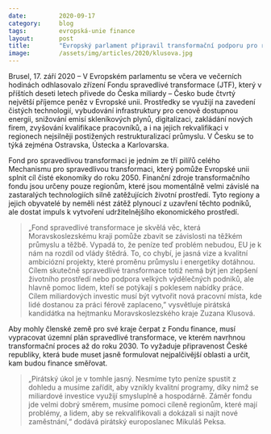 ```yaml
---
date:         2020-09-17
category:     blog
tags:         evropská-unie finance
layout:       post
title:        "Evropský parlament připravil transformační podporu pro regiony"
image:        /assets/img/articles/2020/klusova.jpg
---
```




Brusel, 17. září 2020 – V Evropském parlamentu se včera ve večerních hodinách odhlasovalo zřízení Fondu spravedlivé transformace (JTF), který v příštích deseti letech přivede do Česka miliardy – Česko bude čtvrtý největší příjemce peněz v Evropské unii. Prostředky se využijí na zavedení čistých technologií, vybudování infrastruktury pro cenově dostupnou energii, snižování emisí skleníkových plynů, digitalizaci, zakládání nových firem, zvyšování kvalifikace pracovníků, a i na jejich rekvalifikaci v regionech nejsilněji postižených restrukturalizací průmyslu. V Česku se to týká zejména Ostravska, Ústecka a Karlovarska.

Fond pro spravedlivou transformaci je jedním ze tří pilířů celého Mechanismu pro spravedlivou transformaci, který pomůže Evropské unii splnit cíl čisté ekonomiky do roku 2050. Finanční zdroje transformačního fondu jsou určeny pouze regionům, které jsou momentálně velmi závislé na zastaralých technologiích silně zatěžujících životní prostředí. Tyto regiony a jejich obyvatelé by neměli nést zátěž plynoucí z uzavření těchto podniků, ale dostat impuls k vytvoření udržitelnějšího ekonomického prostředí. 

> „Fond spravedlivé transformace je skvělá věc, která Moravskoslezskému kraji pomůže zbavit se závislosti na těžkém průmyslu a těžbě. Vypadá to, že peníze teď problém nebudou, EU je k nám na rozdíl od vlády štědrá. To, co chybí, je jasná vize a kvalitní ambiciózní projekty, které proměnu průmyslu i energetiky dotáhnou. Cílem skutečně spravedlivé transformace totiž nemá být jen zlepšení životního prostředí nebo podpora velkých výdělečných podniků, ale hlavně pomoc lidem, kteří se potýkají s poklesem nabídky práce. Cílem miliardových investic musí být vytvořit nová pracovní místa, kde lidé dostanou za práci férově zaplaceno,” vysvětluje pirátská kandidátka na hejtmanku Moravskoslezského kraje Zuzana Klusová.

Aby mohly členské země pro své kraje čerpat z Fondu finance, musí vypracovat územní plán spravedlivé transformace, ve kterém navrhnou transformační proces až do roku 2030. To vyžaduje připravenost České republiky, která bude muset jasně formulovat nejpalčivější oblasti a určit, kam budou finance směřovat. 

> „Pirátský úkol je v tomhle jasný. Nesmíme tyto peníze spustit z dohledu a musíme zařídit, aby vznikly kvalitní programy, díky nimž se miliardové investice využijí smysluplně a hospodárně. Záměr fondu jde velmi dobrý směrem, musíme pomoci cíleně regionům, které mají problémy, a lidem, aby se rekvalifikovali a dokázali si najít nové zaměstnání,“ dodává pirátský europoslanec Mikuláš Peksa.
